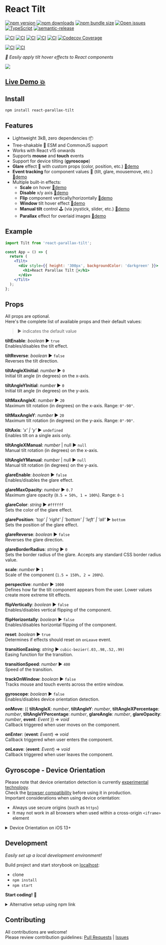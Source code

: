 # React Tilt

[![npm version][npm-badge]][npm-url]
[![npm downloads][downloads-badge]][npm-url]
[![npm bundle size][size-badge]][size-url]
[![Open issues][issues-badge]][issues-url]
[![TypeScript][typescript-badge]][typescript-url]
[![semantic-release][semantic-badge]][semantic-url]

[![CI][lint-badge]][lint-url]
[![CI][tsc-badge]][tsc-url]
[![CI][build-badge]][build-url]
[![CI][test-badge]][test-url]
[![CI][test-e2e-badge]][test-e2e-url]
[![Codecov Coverage][coverage-badge]][coverage-url]

[![CI][deploy-storybook-badge]][deploy-storybook-url]
[![CI][npm-release-badge]][npm-release-url]

_👀 Easily apply tilt hover effects to React components_

[![](misc/demo.gif)](https://mkosir.github.io/react-parallax-tilt/?path=/story/react-parallax-tilt--glare-effect)

## [Live Demo 💥](https://mkosir.github.io/react-parallax-tilt)

## Install

```bash
npm install react-parallax-tilt
```

## Features

- Lightweight 3kB, zero dependencies 📦
- Tree-shakable 🌳 ESM and CommonJS support
- Works with React v15 onwards
- Supports **mouse** and **touch** events
- Support for device tilting (**gyroscope**)
- **Glare** effect 🌟 with custom props (color, position, etc.) [🔗demo](https://mkosir.github.io/react-parallax-tilt/?path=/story/react-parallax-tilt--parallax-effect-glare-scale)
- **Event tracking** for component values 📐 (tilt, glare, mousemove, etc.) [🔗demo](https://mkosir.github.io/react-parallax-tilt/?path=/story/react-parallax-tilt--event-params)
- Multiple built-in effects:
  - **Scale** on hover [🔗demo](https://mkosir.github.io/react-parallax-tilt/?path=/story/react-parallax-tilt--scale)
  - **Disable** x/y axis [🔗demo](https://mkosir.github.io/react-parallax-tilt/?path=/story/react-parallax-tilt--tilt-disable-axis)
  - **Flip** component vertically/horizontally [🔗demo](https://mkosir.github.io/react-parallax-tilt/?path=/story/react-parallax-tilt--flip-vh)
  - **Window** tilt hover effect [🔗demo](https://mkosir.github.io/react-parallax-tilt/?path=/story/react-parallax-tilt--track-on-window)
  - **Manual tilt** control 🕹 (via joystick, slider, etc.) [🔗demo](https://mkosir.github.io/react-parallax-tilt/?path=/story/react-parallax-tilt--tilt-manual-input)
  - **Parallax** effect for overlaid images [🔗demo](https://mkosir.github.io/react-parallax-tilt/?path=/story/react-parallax-tilt--parallax-effect-img)

## Example

```jsx
import Tilt from 'react-parallax-tilt';

const App = () => {
  return (
    <Tilt>
      <div style={{ height: '300px', backgroundColor: 'darkgreen' }}>
        <h1>React Parallax Tilt 👀</h1>
      </div>
    </Tilt>
  );
};
```

## Props

All props are optional.  
Here's the complete list of available props and their default values:

> ▶︎ indicates the default value

**tiltEnable**: _boolean_ ▶︎ `true`  
Enables/disables the tilt effect.

**tiltReverse**: _boolean_ ▶︎ `false`  
Reverses the tilt direction.

**tiltAngleXInitial**: _number_ ▶︎ `0`  
Initial tilt angle (in degrees) on the x-axis.

**tiltAngleYInitial**: _number_ ▶︎ `0`  
Initial tilt angle (in degrees) on the y-axis.

**tiltMaxAngleX**: _number_ ▶︎ `20`  
Maximum tilt rotation (in degrees) on the x-axis. Range: `0°-90°`.

**tiltMaxAngleY**: _number_ ▶︎ `20`  
Maximum tilt rotation (in degrees) on the y-axis. Range: `0°-90°`.

**tiltAxis**: _'x' | 'y'_ ▶︎ `undefined`  
Enables tilt on a single axis only.

**tiltAngleXManual**: _number_ | null ▶︎ `null`  
Manual tilt rotation (in degrees) on the x-axis.

**tiltAngleYManual**: _number_ | null ▶︎ `null`  
Manual tilt rotation (in degrees) on the y-axis.

**glareEnable**: _boolean_ ▶︎ `false`  
Enables/disables the glare effect.

**glareMaxOpacity**: _number_ ▶︎ `0.7`  
Maximum glare opacity (`0.5 = 50%, 1 = 100%`). Range: `0-1`

**glareColor**: _string_ ▶︎ `#ffffff`  
Sets the color of the glare effect.

**glarePosition**: _'top' | 'right' | 'bottom' | 'left' | 'all'_ ▶︎ `bottom`  
Sets the position of the glare effect.

**glareReverse**: _boolean_ ▶︎ `false`  
Reverses the glare direction.

**glareBorderRadius**: _string_ ▶︎ `0`  
Sets the border radius of the glare. Accepts any standard CSS border radius value.

**scale**: _number_ ▶︎ `1`  
Scale of the component (`1.5 = 150%, 2 = 200%`).

**perspective**: _number_ ▶︎ `1000`  
Defines how far the tilt component appears from the user. Lower values create more extreme tilt effects.

**flipVertically**: _boolean_ ▶︎ `false`  
Enables/disables vertical flipping of the component.

**flipHorizontally**: _boolean_ ▶︎ `false`  
Enables/disables horizontal flipping of the component.

**reset**: _boolean_ ▶︎ `true`  
Determines if effects should reset on `onLeave` event.

**transitionEasing**: _string_ ▶︎ `cubic-bezier(.03,.98,.52,.99)`  
Easing function for the transition.

**transitionSpeed**: _number_ ▶︎ `400`  
Speed of the transition.

**trackOnWindow**: _boolean_ ▶︎ `false`  
Tracks mouse and touch events across the entire window.

**gyroscope**: _boolean_ ▶︎ `false`  
Enables/disables device orientation detection.

**onMove**: ({ **tiltAngleX**: _number_, **tiltAngleY**: _number_, **tiltAngleXPercentage**: _number_, **tiltAngleYPercentage**: _number_, **glareAngle**: _number_, **glareOpacity**: _number_, **event**: _Event_ }) => _void_  
Callback triggered when user moves on the component.

**onEnter**: (**event**: _Event_) => _void_  
Callback triggered when user enters the component.

**onLeave**: (**event**: _Event_) => _void_  
Callback triggered when user leaves the component.

## Gyroscope - Device Orientation

Please note that device orientation detection is currently [experimental technology](https://developer.mozilla.org/en-US/docs/MDN/Contribute/Guidelines/Conventions_definitions#Experimental).  
Check the [browser compatibility](https://caniuse.com/#search=DeviceOrientation) before using it in production.  
Important considerations when using device orientation:

- Always use secure origins (such as `https`)
- It may not work in all browsers when used within a cross-origin `<iframe>` element

<details>
<summary>Device Orientation on iOS 13+</summary>

Apple disabled device motion and orientation by default starting with iOS 12.2.  
iOS 13+ provides a permission API to access device orientation events.

When using the gyroscope feature:

```jsx
<Tilt gyroscope={true}>
  <h1>React Parallax Tilt 👀</h1>
</Tilt>
```

A permission dialog will prompt the user to allow motion and orientation access at the domain level:  
![](misc/device_orientation.jpg)

Note: User interaction (like tapping a button) is required to display the permission dialog - it cannot be triggered automatically on page load.

</details>

## Development

_Easily set up a local development environment!_

Build project and start storybook on [localhost](http://localhost:9009):

- clone
- `npm install`
- `npm start`

**Start coding!** 🎉

<details>
<summary>Alternative setup using npm link</summary>

1. Clone this repository and navigate to its location
2. Run the following commands:

   ```bash
   npm install
   npm link # link your local repo to your global packages
   npm run build:watch # build the files and watch for changes
   ```

3. Clone the project you want to test with react-parallax-tilt and run:

   ```bash
   npm install
   npm link react-parallax-tilt # link your local copy into this project's node_modules
   npm start
   ```

</details>

## Contributing

All contributions are welcome!  
Please review contribution guidelines: [Pull Requests](.github/pull_request_template.md) | [Issues](https://github.com/mkosir/react-parallax-tilt/issues/new/choose)

[npm-url]: https://www.npmjs.com/package/react-parallax-tilt
[npm-badge]: https://img.shields.io/npm/v/react-parallax-tilt.svg
[size-url]: https://bundlephobia.com/package/react-parallax-tilt
[size-badge]: https://badgen.net/bundlephobia/minzip/react-parallax-tilt
[downloads-badge]: https://img.shields.io/npm/dm/react-parallax-tilt.svg?color=blue
[lint-badge]: https://github.com/mkosir/react-parallax-tilt/actions/workflows/lint.yml/badge.svg
[lint-url]: https://github.com/mkosir/react-parallax-tilt/actions/workflows/lint.yml
[tsc-badge]: https://github.com/mkosir/react-parallax-tilt/actions/workflows/tsc.yml/badge.svg
[tsc-url]: https://github.com/mkosir/react-parallax-tilt/actions/workflows/tsc.yml
[build-badge]: https://github.com/mkosir/react-parallax-tilt/actions/workflows/build.yml/badge.svg
[build-url]: https://github.com/mkosir/react-parallax-tilt/actions/workflows/build.yml
[test-badge]: https://github.com/mkosir/react-parallax-tilt/actions/workflows/test.yml/badge.svg
[test-url]: https://react-parallax-tilt-test-unit-report.netlify.app/
[test-e2e-badge]: https://github.com/mkosir/react-parallax-tilt/actions/workflows/test-e2e.yml/badge.svg
[test-e2e-url]: https://react-parallax-tilt-test-e2e-report.netlify.app/
[deploy-storybook-badge]: https://github.com/mkosir/react-parallax-tilt/actions/workflows/deploy-storybook.yml/badge.svg
[deploy-storybook-url]: https://github.com/mkosir/react-parallax-tilt/actions/workflows/deploy-storybook.yml
[npm-release-badge]: https://github.com/mkosir/react-parallax-tilt/actions/workflows/npm-release.yml/badge.svg
[npm-release-url]: https://github.com/mkosir/react-parallax-tilt/actions/workflows/npm-release.yml
[coverage-badge]: https://codecov.io/gh/mkosir/react-parallax-tilt/branch/main/graph/badge.svg
[coverage-url]: https://app.codecov.io/github/mkosir/react-parallax-tilt/tree/main
[issues-badge]: https://img.shields.io/github/issues/mkosir/react-parallax-tilt
[issues-url]: https://github.com/mkosir/react-parallax-tilt/issues
[semantic-badge]: https://img.shields.io/badge/%20%20%F0%9F%93%A6%F0%9F%9A%80-semantic--release-e10079.svg
[semantic-url]: https://github.com/semantic-release/semantic-release
[typescript-badge]: https://badges.frapsoft.com/typescript/code/typescript.svg?v=101
[typescript-url]: https://github.com/microsoft/TypeScript
